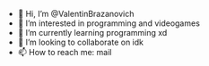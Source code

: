 - 👋 Hi, I’m @ValentinBrazanovich
- 👀 I’m interested in programming and videogames
- 🌱 I’m currently learning programming xd
- 💞️ I’m looking to collaborate on idk
- 📫 How to reach me: mail

<!---
ValentinBrazanovich/ValentinBrazanovich is a ✨ special ✨ repository because its `README.md` (this file) appears on your GitHub profile.
You can click the Preview link to take a look at your changes.
--->
